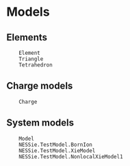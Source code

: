 # Models

## Elements
```@docs
    Element
    Triangle
    Tetrahedron
```

## Charge models
```@docs
    Charge
```

## System models
```@docs
    Model
    NESSie.TestModel.BornIon
    NESSie.TestModel.XieModel
    NESSie.TestModel.NonlocalXieModel1
```
